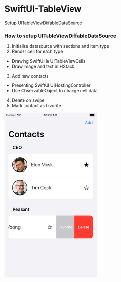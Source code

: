 # SwiftUI-TableView
Setup UITableViewDiffableDataSource

### How to setup UITableViewDiffableDataSource

1. Initialize datasource with sections and item type
2. Render cell for each type
  - Drawing SwiftUI in UITableViewCells
  - Draw image and text in HStack
3. Add new contacts
  - Presenting SwiftUI UIHostingController
  - Use ObservableObject to change cell data
4. Delete on swipe
5. Mark contact as favorite

![Project screenshot](https://github.com/Noshaid/SwiftUI-TableView/blob/master/e5deead1-3896-4148-8313-f3df321dd59b.png)
